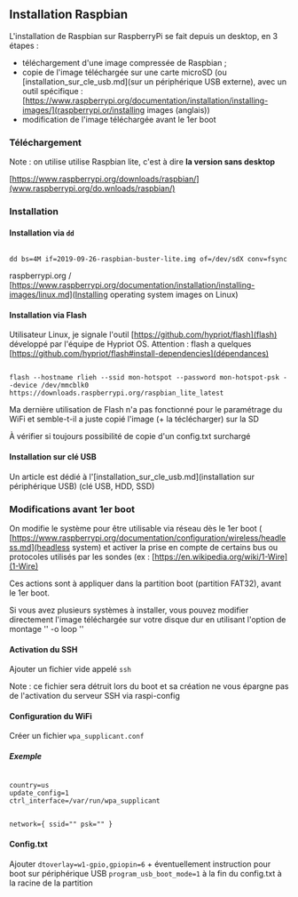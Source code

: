 ## Installation Raspbian

L'installation de Raspbian sur RaspberryPi se fait depuis un desktop, en 3 étapes : 
  - téléchargement d'une image compressée de Raspbian ;
  - copie de l'image téléchargée sur une carte microSD (ou [installation_sur_cle_usb.md](sur un périphérique USB externe), avec un outil spécifique : [https://www.raspberrypi.org/documentation/installation/installing-images/](raspberrypi.or/installing images (anglais))
  - modification de l'image téléchargée avant le 1er boot 

### Téléchargement 

Note : on utilise utilise Raspbian lite, c'est à dire **la version sans desktop**
 
[https://www.raspberrypi.org/downloads/raspbian/](www.raspberrypi.org/do.wnloads/raspbian/)

### Installation

#### Installation via `dd` 

<code>
dd bs=4M if=2019-09-26-raspbian-buster-lite.img of=/dev/sdX conv=fsync
</code>

raspberrypi.org / [https://www.raspberrypi.org/documentation/installation/installing-images/linux.md](Installing operating system images on Linux)


#### Installation via Flash

Utilisateur Linux, je signale l'outil [https://github.com/hypriot/flash](flash) développé par l'équipe de Hypriot OS. 
Attention : flash a quelques [https://github.com/hypriot/flash#install-dependencies](dépendances) 

<code>
flash --hostname rlieh --ssid mon-hotspot --password mon-hotspot-psk --device /dev/mmcblk0 https://downloads.raspberrypi.org/raspbian_lite_latest
</code>

Ma dernière utilisation de Flash n'a pas fonctionné pour le paramétrage du WiFi et semble-t-il a juste copié l'image (+ la téclécharger) sur la SD  

À vérifier si toujours possibilité de copie d'un config.txt surchargé 
 
#### Installation sur clé USB ####

Un article est dédié à l'[installation_sur_cle_usb.md](installation sur périphérique USB) (clé USB, HDD, SSD)

### Modifications avant 1er boot

On modifie le système pour être utilisable via réseau dès le 1er boot (
[https://www.raspberrypi.org/documentation/configuration/wireless/headless.md](headless system) et activer la prise en compte de certains bus ou protocoles utilisés par les sondes (ex : [https://en.wikipedia.org/wiki/1-Wire](1-Wire)

Ces actions sont à appliquer dans la partition boot (partition FAT32), avant le 1er boot. 

Si vous avez plusieurs systèmes à installer, vous pouvez modifier directement l'image téléchargée sur votre disque dur en utilisant l'option de montage '' -o loop ''

#### Activation du SSH
 
Ajouter un fichier vide appelé `ssh` 

Note : ce fichier sera détruit lors du boot et sa création ne vous épargne pas de l'activation du serveur SSH via raspi-config

#### Configuration du WiFi

Créer un fichier `wpa_supplicant.conf`

##### Exemple
 
 
<code>
country=us
update_config=1
ctrl_interface=/var/run/wpa_supplicant

network={
 ssid="<Name of your WiFi>"
 psk="<Password for your WiFi>"
}
</code>

#### Config.txt

Ajouter `dtoverlay=w1-gpio,gpiopin=6`  + éventuellement instruction pour boot sur périphérique USB `program_usb_boot_mode=1` à la fin du config.txt à la racine de la partition

